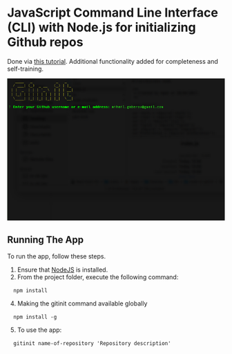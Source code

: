# JavaScript Command Line Interface (CLI) with Node.js for initializing Github repos

Done via [this tutorial](https://www.sitepoint.com/javascript-command-line-interface-cli-node-js/). Additional functionality added for completeness and self-training.

![Image of the app](https://github.com/mihailgaberov/node-cli-gitinit/blob/master/screenshot.png)

## Running The App

To run the app, follow these steps.

1. Ensure that [NodeJS](http://nodejs.org/) is installed.
3. From the project folder, execute the following command:

```shell
  npm install
```

4. Making the gitinit command available globally

```shell
  npm install -g
```
 
5. To use the app:

```shell
  gitinit name-of-repository 'Repository description'
```

